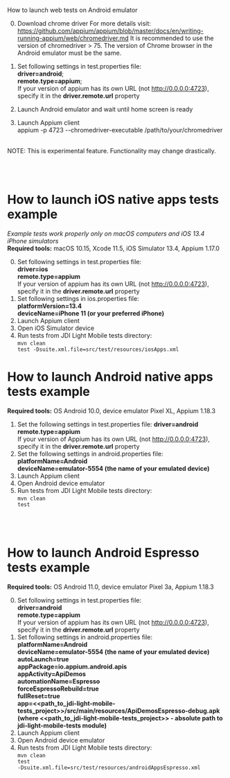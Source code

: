 How to launch web tests on Android emulator  

0) Download chrome driver 
For more details visit: https://github.com/appium/appium/blob/master/docs/en/writing-running-appium/web/chromedriver.md
It is recommended to use the version of chromedriver > 75. 
The version of Chrome browser in the Android emulator must be the same.
1) Set following settings in test.properties file: <br>
<b>driver=android</b>; <br>
<b>remote.type=appium</b>; <br>
If your version of appium has its own URL (not http://0.0.0.0:4723), specify it in the <b>driver.remote.url</b> property  

3) Launch Android emulator and wait until home screen is ready
4) Launch Appium client  
appium -p 4723 --chromedriver-executable /path/to/your/chromedriver  

<br>
NOTE: This is experimental feature. Functionality may change drastically.

<br><br>
<h1>How to launch iOS native apps tests example</h1>
<i>Example tests work properly only on macOS computers and iOS 13.4 iPhone simulators</i>
<br>
<b>Required tools:</b> macOS 10.15, Xcode 11.5, iOS Simulator 13.4, Appium 1.17.0

0) Set following settings in test.properties file: <br>
   <b>driver=ios</b> <br>
   <b>remote.type=appium</b> <br>
   If your version of appium has its own URL (not http://0.0.0.0:4723), specify it in the <b>driver.remote.url</b> property
1) Set following settings in ios.properties file: <br>
   <b>platformVersion=13.4</b> <br>
   <b>deviceName=iPhone 11 (or your preferred iPhone)</b>
2) Launch Appium client
3) Open iOS Simulator device
4) Run tests from JDI Light Mobile tests directory:<br>
<code>mvn clean test -Dsuite.xml.file=src/test/resources/iosApps.xml</code>

# How to launch Android native apps tests example
**Required tools:** OS Android 10.0, device emulator Pixel XL, Appium 1.18.3

1) Set the following settings in test.properties file: 
**driver=android** <br>
**remote.type=appium** <br>
If your version of Appium has its own URL (not http://0.0.0.0:4723), specify it in the <b>driver.remote.url</b> property
2) Set the following settings in android.properties file:
**platformName=Android** <br>
**deviceName=emulator-5554 (the name of your emulated device)** <br>
3) Launch Appium client
4) Open Android device emulator
5) Run tests from JDI Light Mobile tests directory:<br>
  <code>mvn clean test</code>

<br><br>
<h1>How to launch Android Espresso tests example</h1>
<b>Required tools:</b> OS Android 11.0, device emulator Pixel 3a, Appium 1.18.3

0) Set following settings in test.properties file: <br>
   <b>driver=android</b> <br>
   <b>remote.type=appium</b> <br>
   If your version of appium has its own URL (not http://0.0.0.0:4723), specify it in the <b>driver.remote.url</b> property
1) Set following settings in android.properties file: <br>
   <b>platformName=Android</b> <br>
   <b>deviceName=emulator-5554 (the name of your emulated device)</b> <br>
   <b>autoLaunch=true</b> <br>
   <b>appPackage=io.appium.android.apis</b> <br>
   <b>appActivity=ApiDemos</b> <br>
   <b>automationName=Espresso</b> <br>
   <b>forceEspressoRebuild=true</b> <br>
   <b>fullReset=true</b> <br>
   <b>app=<<path_to_jdi-light-mobile-tests_project>>/src/main/resources/ApiDemosEspresso-debug.apk 
   (where <<path_to_jdi-light-mobile-tests_project>> - absolute path to jdi-light-mobile-tests module) </b>
2) Launch Appium client
3) Open Android device emulator
4) Run tests from JDI Light Mobile tests directory:<br>
   <code>mvn clean test -Dsuite.xml.file=src/test/resources/androidAppsEspresso.xml</code>

